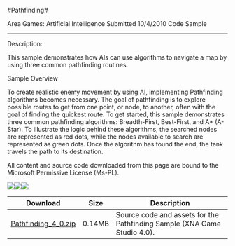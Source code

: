 #Pathfinding#

Area
Games: Artificial Intelligence
Submitted
10/4/2010
Code Sample

---

Description:

This sample demonstrates how AIs can use algorithms to navigate a map by using three common pathfinding routines.

Sample Overview

To create realistic enemy movement by using AI, implementing Pathfinding algorithms becomes necessary. The goal of pathfinding is to explore possible routes to get from one point, or node, to another, often with the goal of finding the quickest route. To get started, this sample demonstrates three common pathfinding algorithms: Breadth-First, Best-First, and A* (A-Star). To illustrate the logic behind these algorithms, the searched nodes are represented as red dots, while the nodes available to search are represented as green dots. Once the algorithm has found the end, the tank travels the path to its destination.


All content and source code downloaded from this page are bound to the Microsoft Permissive License (Ms-PL).

![](https://github.com/nkast/XNAGameStudio/blob/master/Images/pathfinding0.png)![](https://github.com/nkast/XNAGameStudio/blob/master/Images/pathfinding1.png)![](https://github.com/nkast/XNAGameStudio/blob/master/Images/pathfinding2.png)		

 
Download | Size | Description
---|---|---|
[Pathfinding_4_0.zip](https://github.com/nkast/XNAGameStudio/blob/master/Samples/Pathfinding_4_0.zip?raw=true) | 0.14MB | Source code and assets for the Pathfinding Sample (XNA Game Studio 4.0). 